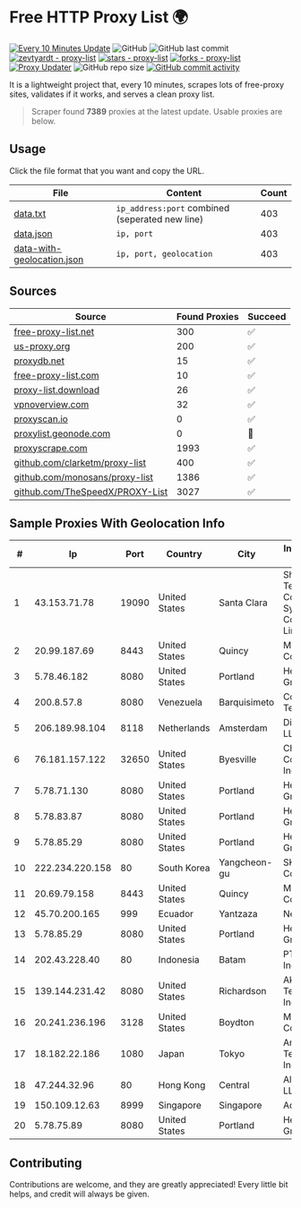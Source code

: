 
# Free HTTP Proxy List 🌍

[![Every 10 Minutes Update](https://github.com/mertguvencli/http-proxy-list/actions/workflows/main.yml/badge.svg?branch=main)](https://github.com/mertguvencli/http-proxy-list/actions/workflows/main.yml)
![GitHub](https://img.shields.io/github/license/mertguvencli/http-proxy-list)
![GitHub last commit](https://img.shields.io/github/last-commit/mertguvencli/http-proxy-list)
[![zevtyardt - proxy-list](https://img.shields.io/static/v1?label=zevtyardt&message=proxy-list&color=blue&logo=github)](https://github.com/zevtyardt/proxy-list "Go to GitHub repo")
[![stars - proxy-list](https://img.shields.io/github/stars/zevtyardt/proxy-list?style=social)](https://github.com/zevtyardt/proxy-list)
[![forks - proxy-list](https://img.shields.io/github/forks/zevtyardt/proxy-list?style=social)](https://github.com/zevtyardt/proxy-list)
[![Proxy Updater](https://github.com/zevtyardt/proxy-list/workflows/Proxy%20Updater/badge.svg)](https://github.com/zevtyardt/proxy-list/actions?query=workflow:"Proxy+Updater")
![GitHub repo size](https://img.shields.io/github/repo-size/zevtyardt/proxy-list)
[![GitHub commit activity](https://img.shields.io/github/commit-activity/m/zevtyardt/proxy-list?logo=commits)](https://github.com/zevtyardt/proxy-list/commits/main)

It is a lightweight project that, every 10 minutes, scrapes lots of free-proxy sites, validates if it works, and serves a clean proxy list.

> Scraper found **7389** proxies at the latest update. Usable proxies are below.

## Usage

Click the file format that you want and copy the URL.

|File|Content|Count|
|----|-------|-----|
|[data.txt](https://raw.githubusercontent.com/mertguvencli/http-proxy-list/main/proxy-list/data.txt)|`ip_address:port` combined (seperated new line)|403|
|[data.json](https://raw.githubusercontent.com/mertguvencli/http-proxy-list/main/proxy-list/data.json)|`ip, port`|403|
|[data-with-geolocation.json](https://raw.githubusercontent.com/mertguvencli/http-proxy-list/main/proxy-list/data-with-geolocation.json)|`ip, port, geolocation`|403|

## Sources

|Source|Found Proxies|Succeed|
|------|-------------|-------|
|[free-proxy-list.net](https://free-proxy-list.net)|300|✅|
|[us-proxy.org](https://www.us-proxy.org)|200|✅|
|[proxydb.net](http://proxydb.net)|15|✅|
|[free-proxy-list.com](https://free-proxy-list.com/?page=&port=&type%5B%5D=http&type%5B%5D=https&up_time=0&search=Search)|10|✅|
|[proxy-list.download](https://www.proxy-list.download/HTTP)|26|✅|
|[vpnoverview.com](https://vpnoverview.com/privacy/anonymous-browsing/free-proxy-servers)|32|✅|
|[proxyscan.io](https://www.proxyscan.io)|0|✅|
|[proxylist.geonode.com](https://proxylist.geonode.com/api/proxy-list?limit=300&page=1&sort_by=lastChecked&sort_type=desc&protocols=http,https)|0|🚫|
|[proxyscrape.com](https://api.proxyscrape.com/v2/?request=displayproxies&protocol=http&timeout=10000&country=all&ssl=all&anonymity=all)|1993|✅|
|[github.com/clarketm/proxy-list](https://raw.githubusercontent.com/clarketm/proxy-list/master/proxy-list-raw.txt)|400|✅|
|[github.com/monosans/proxy-list](https://raw.githubusercontent.com/monosans/proxy-list/main/proxies/http.txt)|1386|✅|
|[github.com/TheSpeedX/PROXY-List](https://raw.githubusercontent.com/TheSpeedX/PROXY-List/master/http.txt)|3027|✅|


## Sample Proxies With Geolocation Info

|#|Ip|Port|Country|City|Internet Service Provider|
|-|--|----|-------|----|-------------------------|
|1|43.153.71.78|19090|United States|Santa Clara|Shenzhen Tencent Computer Systems Company Limited|
|2|20.99.187.69|8443|United States|Quincy|Microsoft Corporation|
|3|5.78.46.182|8080|United States|Portland|Hetzner Online GmbH|
|4|200.8.57.8|8080|Venezuela|Barquisimeto|Corporación Telemic C.A.|
|5|206.189.98.104|8118|Netherlands|Amsterdam|DigitalOcean, LLC|
|6|76.181.157.122|32650|United States|Byesville|Charter Communications Inc|
|7|5.78.71.130|8080|United States|Portland|Hetzner Online GmbH|
|8|5.78.83.87|8080|United States|Portland|Hetzner Online GmbH|
|9|5.78.85.29|8080|United States|Portland|Hetzner Online GmbH|
|10|222.234.220.158|80|South Korea|Yangcheon-gu|SK Broadband Co Ltd|
|11|20.69.79.158|8443|United States|Quincy|Microsoft Corporation|
|12|45.70.200.165|999|Ecuador|Yantzaza|Nedetel S.A.|
|13|5.78.85.29|8080|United States|Portland|Hetzner Online GmbH|
|14|202.43.228.40|80|Indonesia|Batam|PT Solnet Indonesia|
|15|139.144.231.42|8080|United States|Richardson|Akamai Technologies, Inc.|
|16|20.241.236.196|3128|United States|Boydton|Microsoft Corporation|
|17|18.182.22.186|1080|Japan|Tokyo|Amazon Technologies Inc.|
|18|47.244.32.96|80|Hong Kong|Central|Alibaba.com LLC|
|19|150.109.12.63|8999|Singapore|Singapore|Aceville Pte.ltd|
|20|5.78.75.89|8080|United States|Portland|Hetzner Online GmbH|



## Contributing

Contributions are welcome, and they are greatly appreciated! Every
little bit helps, and credit will always be given.

